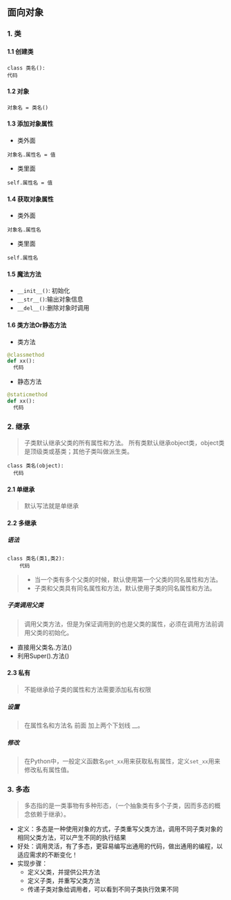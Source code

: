 ## 面向对象
### 1. 类
#### 1.1 创建类
```text
class 类名():
代码
```
#### 1.2 对象
```text
对象名 = 类名()
```

#### 1.3 添加对象属性
- 类外面

```text
对象名.属性名 = 值
```

- 类里面

```text
self.属性名 = 值
```

#### 1.4 获取对象属性

- 类外面

```text
对象名.属性名
```

- 类里面

```text
self.属性名
```

#### 1.5 魔法方法
- `__init__()`: 初始化
- `__str__()`:输出对象信息
- `__del__()`:删除对象时调用

#### 1.6 类方法Or静态方法
- 类方法

``` python
@classmethod
def xx():
  代码
```

- 静态方法

``` python
@staticmethod
def xx():
  代码
```

### 2. 继承
> 子类默认继承父类的所有属性和方法。
> 所有类默认继承object类，object类是顶级类或基类；其他子类叫做派生类。
```text
class 类名(object):
  代码
```
#### 2.1 单继承
> 默认写法就是单继承
#### 2.2 多继承
##### 语法
```text
class 类名(类1,类2):
    代码
```
>- 当一个类有多个父类的时候，默认使用第一个父类的同名属性和方法。
>- 子类和父类具有同名属性和方法，默认使用子类的同名属性和方法。
##### 子类调用父类
> 调用父类方法，但是为保证调用到的也是父类的属性，必须在调用方法前调用父类的初始化。
- 直接用父类名.方法()
- 利用Super().方法()

#### 2.3 私有
> 不能继承给子类的属性和方法需要添加私有权限

##### 设置
> 在属性名和方法名 前面 加上两个下划线 __。
##### 修改
> 在Python中，一般定义函数名`get_xx`用来获取私有属性，定义`set_xx`用来修改私有属性值。


### 3. 多态
> 多态指的是一类事物有多种形态，（一个抽象类有多个子类，因而多态的概念依赖于继承）。

- 定义：多态是一种使用对象的方式，子类重写父类方法，调用不同子类对象的相同父类方法，可以产生不同的执行结果
- 好处：调用灵活，有了多态，更容易编写出通用的代码，做出通用的编程，以适应需求的不断变化！
- 实现步骤：
  - 定义父类，并提供公共方法
  - 定义子类，并重写父类方法
  - 传递子类对象给调用者，可以看到不同子类执行效果不同



























